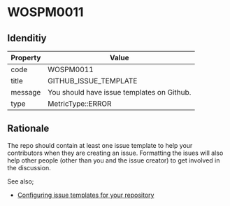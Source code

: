 # WOSPM0011

## Idenditiy

| Property        | Value           |
| ------------- |-------------|
| code      | WOSPM0011 |
| title      | GITHUB_ISSUE_TEMPLATE      |
| message | You should have issue templates on Github.     |
| type | MetricType::ERROR      |

## Rationale

The repo should contain at least one issue template to help your contributors when they are creating an issue. Formatting the isues will also help other people (other than you and the issue creator) to get involved in the discussion.

See also;

- [Configuring issue templates for your repository](https://help.github.com/en/github/building-a-strong-community/configuring-issue-templates-for-your-repository)
